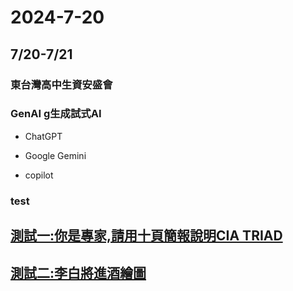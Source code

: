# 2024-7-20

## 7/20-7/21

### 東台灣高中生資安盛會

### GenAI g生成試式AI
- ChatGPT

- Google Gemini

- copilot

### test

## [測試一:你是專家,請用十頁簡報說明CIA TRIAD](TEST1.md)

## [測試二:李白將進酒繪圖](TEST2.md)
